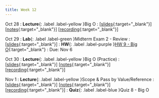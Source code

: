 ```yaml
---
title: Week 12
---
```


Oct 28
: **Lecture**{: .label .label-yellow }Big O
  :  \[[slides](https://docs.google.com/presentation/d/1xe6TnkNqfZ_HqN5g2oxNhioi-nf6P63rqSey9Wdqw9E/edit?usp=sharing){:target="_blank"}\] \[[notes](https://docs.google.com/document/d/1Z2PdSS2q1ma8KAygYZC4T4x0nJ6dX5TPk11otOQfGN0/edit?usp=sharing){:target="_blank"}\] \[[recording](https://youtu.be/p0qPhA2vQFg){:target="_blank"}\]

Oct 29
: **Lab**{: .label .label-green }Midterm Exam 2 - Review
  :  \[[slides](https://docs.google.com/presentation/d/1bI36146vj8pBSfnlMNqEc2FTZuCOgVTOAS1vfdLsD9s/edit?usp=sharing){:target="_blank"}\]
: **HW**{: .label .label-purple }[HW 9 - Big O](https://edstem.org/us/courses/61483/lessons/113377){:target="_blank"}
  : Due: Nov 6

Oct 30
: **Lecture**{: .label .label-yellow }Big O (Practice)
  :  \[[slides](https://docs.google.com/presentation/d/1dU14vxYSHIoPJZI_QkzgTrYiUJNGLFwHdlSK7uiSK6k/edit?usp=sharing){:target="_blank"}\] \[[notes](https://docs.google.com/document/d/1PVny9NduEVFSWp6vnQgGGHtUSudy9GEPkObdXPOHAw8/edit?usp=sharing){:target="_blank"}\] \[[recording](https://youtu.be/WcK8Pa_U3uw){:target="_blank"}\]

Nov 1
: **Lecture**{: .label .label-yellow }Scope & Pass by Value/Reference
  : \[[slides](https://docs.google.com/presentation/d/1T9KcM3z8ZDToGJxqVX-Playfp74r5CuhMer2Cf6h66Q/edit?usp=sharing){:target="_blank"}\] \[[notes](https://docs.google.com/document/d/1Pe3NFPrLKh484Pt7eRKPqJzMOfyqO1lBR-jkIkoskLM/edit?usp=sharing){:target="_blank"}\] \[[recording](https://docs.google.com/document/d/1XIpgIwvZjG4bXGgeAcSaYmJvrVk_f1_z-sAhTgoqWdY/edit?usp=sharing){:target="_blank"}\]
: **Quiz**{: .label .label-blue }Quiz 8 - Big O